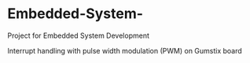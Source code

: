 # Embedded-System-
Project for Embedded System Development 

Interrupt handling with pulse width modulation (PWM) on Gumstix board